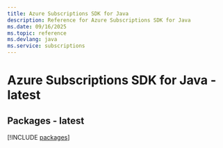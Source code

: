 ```yaml
---
title: Azure Subscriptions SDK for Java
description: Reference for Azure Subscriptions SDK for Java
ms.date: 09/16/2025
ms.topic: reference
ms.devlang: java
ms.service: subscriptions
---
```

# Azure Subscriptions SDK for Java - latest
## Packages - latest
[!INCLUDE [packages](subscriptions-index.md)]